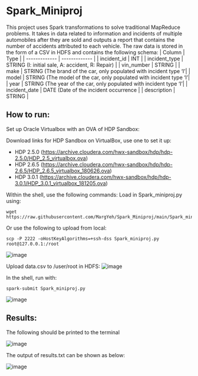 # Spark_Miniproj
This project uses Spark transformations to solve traditional MapReduce problems. It takes in data related to information and incidents of multiple automobiles after they are sold and outputs a report that contains the number of accidents attributed to each vehicle. The raw data is stored in the form of a CSV in HDFS and contains the following schema:
| Column  	| Type 						|
| ------------- 	| ------------- 					|
| incident_id  	| INT  						|
| incident_type 	| STRING (I: initial sale, A: accident, R: Repair)  	|
| vin_number 	| STRING 					|
| make	 	| STRING (The brand of the car, only populated with incident type ‘I’|
| model 	| STRING (The model of the car, only populated with incident type ‘I’|
| year		| STRING (The year of the car, only populated with incident type ‘I’|
| incident_date	| DATE (Date of the incident occurrence	|
| description	| STRING 	|

## How to run:
Set up Oracle Virtualbox with an OVA of HDP Sandbox:

Download links for HDP Sandbox on VirtualBox, use one to set it up:
- HDP 2.5.0 (https://archive.cloudera.com/hwx-sandbox/hdp/hdp-2.5.0/HDP_2.5_virtualbox.ova)
- HDP 2.6.5 (https://archive.cloudera.com/hwx-sandbox/hdp/hdp-2.6.5/HDP_2.6.5_virtualbox_180626.ova)
- HDP 3.0.1 (https://archive.cloudera.com/hwx-sandbox/hdp/hdp-3.0.1/HDP_3.0.1_virtualbox_181205.ova)

Within the shell, use the following commands:
Load in Spark_miniproj.py using:
```
wget https://raw.githubusercontent.com/MargYeh/Spark_Miniproj/main/Spark_miniproj.py
```
Or use the following to upload from local:
```
scp -P 2222 -oHostKeyAlgorithms=+ssh-dss Spark_miniproj.py root@127.0.0.1:/root
```

![image](https://github.com/user-attachments/assets/4b34ba65-274a-4021-9c8f-3e8054482785)

Upload data.csv to /user/root in HDFS:
![image](https://github.com/user-attachments/assets/81f69278-d13d-47c8-bb2f-da501e8d0d0c)

In the shell, run with: 
```
spark-submit Spark_miniproj.py
```
![image](https://github.com/user-attachments/assets/f484552e-320c-489a-8d29-434f09e6b420)

## Results:
The following should be printed to the terminal 

![image](https://github.com/user-attachments/assets/613c8431-e02c-46d5-a9e8-8f62d53430d9)

The output of results.txt can be shown as below:

![image](https://github.com/user-attachments/assets/30b214d8-b4f6-4196-b38b-1cd717111488)

